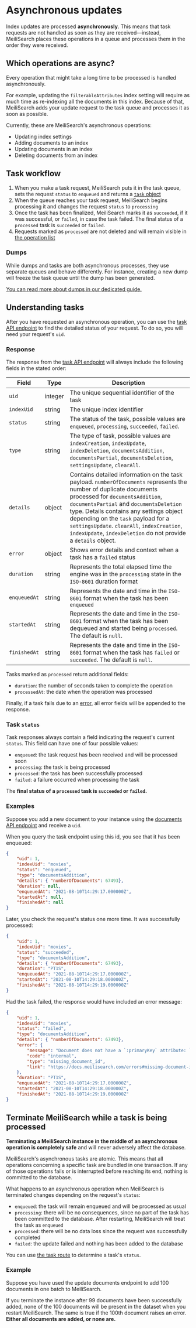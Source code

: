 # Asynchronous updates

Index updates are processed **asynchronously**. This means that task requests are not handled as soon as they are received—instead, MeiliSearch places these operations in a queue and processes them in the order they were received.

## Which operations are async?

Every operation that might take a long time to be processed is handled asynchronously.

For example, updating the `filterableAttributes` index setting will require as much time as re-indexing all the documents in this index. Because of that, MeiliSearch adds your update request to the task queue and processes it as soon as possible.

Currently, these are MeiliSearch's asynchronous operations:

- Updating index settings
- Adding documents to an index
- Updating documents in an index
- Deleting documents from an index

## Task workflow

1. When you make a task request, MeiliSearch puts it in the task queue, sets the request `status` to `enqueued` and returns a [`task` object](/learn/advanced/asynchronous_updates.md#response)
2. When the queue reaches your task request, MeiliSearch begins processing it and changes the request `status` to `processing`
3. Once the task has been finalized, MeiliSearch marks it as `succeeded`, if it was successful, or `failed`, in case the task failed. The final status of a `processed` task is `succeeded` or `failed`.
4. Requests marked as `processed` are not deleted and will remain visible in [the operation list](/reference/api/tasks.md#get-all-tasks)

### Dumps

While dumps and tasks are both asynchronous processes, they use separate queues and behave differently. For instance, creating a new dump will freeze the task queue until the dump has been generated.

[You can read more about dumps in our dedicated guide.](/reference/features/dumps.md)

## Understanding tasks

After you have requested an asynchronous operation, you can use the [task API endpoint](/reference/api/tasks.md) to find the detailed status of your request. To do so, you will need your request's `uid`.

### Response

The response from the [task API endpoint](/reference/api/tasks.md) will always include the following fields in the stated order:

| Field   | Type    | Description                     |
|---------|---------|---------------------------------|
| `uid`      | integer | The unique sequential identifier of the task          |
| `indexUid` | string | The unique index identifier |
| `status`  | string  | The status of the task, possible values are `enqueued`, `processing`, `succeeded`, `failed`.                                |
| `type`    | string  | The type of task, possible values are `indexCreation`, `indexUpdate`, `indexDeletion`, `documentsAddition`, `documentsPartial`, `documentsDeletion`, `settingsUpdate`, `clearAll`. |
| `details` | object |  Contains detailed information on the task payload. `numberOfDocuments` represents the number of duplicate documents processed for `documentsAddition`, `documentsPartial` and `documentsDeletion` type. Details contains any settings object depending on the `task` payload for a `settingsUpdate`. `clearAll`, `indexCreation`, `indexUpdate`, `indexDeletion` do not provide a `details` object. |
| `error` | object | Shows error details and context when a task has a `failed` status |
 | `duration` | string | Represents the total elapsed time the engine was in the `processing` state in the `ISO-8601` duration format  |
| `enqueuedAt` | string | Represents the date and time in the `ISO-8601` format when the task has been `enqueued` |
| `startedAt` | string | Represents the date and time in the `ISO-8601` format when the task has been dequeued and started being `processed`. The default is `null`. |
| `finishedAt` | string | Represents the date and time in the `ISO-8601` format when the task has `failed` or `succeeded`. The default is `null`. |

Tasks marked as `processed` return additional fields:

- `duration`: the number of seconds taken to complete the operation
- `processedAt`: the date when the operation was processed

Finally, if a task fails due to an [error](https://docs.meilisearch.com/errors/), all error fields will be appended to the response.

### Task `status`

Task responses always contain a field indicating the request's current `status`. This field can have one of four possible values:

- `enqueued`: the task request has been received and will be processed soon
- `processing`: the task is being processed
- `processed`: the task has been successfully processed
- `failed`: a failure occurred when processing the task

The **final status of a `processed` task is `succeeded` or `failed`.**

### Examples

Suppose you add a new document to your instance using the [documents API endpoint](/reference/api/documents.md#add-or-replace-documents) and receive a `uid`.

When you query the task endpoint using this id, you see that it has been enqueued:

```json
{
    "uid": 1,
    "indexUid": "movies",
    "status": "enqueued",
    "type": "documentsAddition",
    "details": { "numberOfDocuments": 67493},
    "duration": null,
    "enqueuedAt": "2021-08-10T14:29:17.000000Z",
    "startedAt": null,
    "finishedAt": null
}
```

Later, you check the request's status one more time. It was successfully processed:

```json
{
    "uid": 1,
    "indexUid": "movies",
    "status": "succeeded",
    "type": "documentsAddition",
    "details": { "numberOfDocuments": 67493},
    "duration": "PT1S",
    "enqueuedAt": "2021-08-10T14:29:17.000000Z",
    "startedAt": "2021-08-10T14:29:18.000000Z",
    "finishedAt": "2021-08-10T14:29:19.000000Z"
}
```

Had the task failed, the response would have included an error message:

```json
{
    "uid": 1,
    "indexUid": "movies",
    "status": "failed",
    "type": "documentsAddition",
    "details": { "numberOfDocuments": 67493},
    "error": {
        "message": "Document does not have a `:primaryKey` attribute: `:documentRepresentation`.",
        "code": "internal",
        "type": "missing_document_id",
        "link": "https://docs.meilisearch.com/errors#missing-document-id",
    },
    "duration": "PT1S",
    "enqueuedAt": "2021-08-10T14:29:17.000000Z",
    "startedAt": "2021-08-10T14:29:18.000000Z",
    "finishedAt": "2021-08-10T14:29:19.000000Z"
}
```

## Terminate MeiliSearch while a task is being processed

**Terminating a MeiliSearch instance in the middle of an asynchronous operation is completely safe** and will never adversely affect the database.

MeiliSearch's asynchronous tasks are atomic. This means that all operations concerning a specific task are bundled in one transaction. If any of those operations fails or is interrupted before reaching its end, nothing is committed to the database.

What happens to an asynchronous operation when MeiliSearch is terminated changes depending on the request's `status`:

- `enqueued`: the task will remain enqueued and will be processed as usual
- `processing`: there will be no consequences, since no part of the task has been committed to the database. After restarting, MeiliSearch will treat the task as `enqueued`
- `processed`: there will be no data loss since the request was successfully completed
- `failed`: the update failed and nothing has been added to the database

You can use [the task route](/reference/api/tasks.md) to determine a task's `status`.

### Example

Suppose you have used the update documents endpoint to add 100 documents in one batch to MeiliSearch.

If you terminate the instance after 99 documents have been successfully added, none of the 100 documents will be present in the dataset when you restart MeiliSearch. The same is true if the 100th document raises an error. **Either all documents are added, or none are.**
